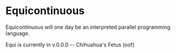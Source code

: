  # Equicontinuous
 Equicontinuous will one day be an interpreted parallel programming language.

 Equi is currently in v.0.0.0 -- Chihuahua's Fetus (oof)

 